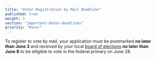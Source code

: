 ```yaml
---
title: "Voter Registration by Mail Deadline"
published: true
weight: 3
section: "important-dates-deadlines"
priority: "Minor"
---
```

To register to vote by mail, your application must be postmarked **no later than June 3** and received by your local [board of elections](http://www.elections.ny.gov/CountyBoards.html) **no later than June 8** to be elligible to vote in the federal primary on June 28.  
